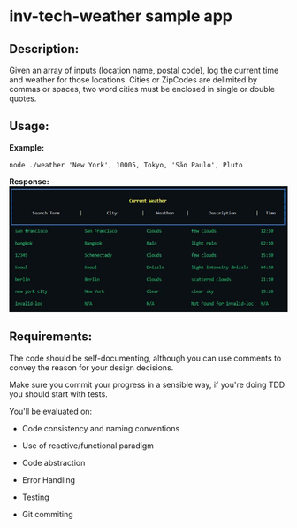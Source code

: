 # inv-tech-weather sample app

## Description:

Given an array of inputs (location name, postal code), log the current time and weather for those locations.
Cities or ZipCodes are delimited by commas or spaces, two word cities must be enclosed in single or double quotes.

## Usage:

**Example:**

```
node ./weather 'New York', 10005, Tokyo, 'São Paulo', Pluto
```

**Response:**
![Output](./weather_resp_sample.JPG)

## Requirements:

The code should be self-documenting, although you can use comments to convey the reason for your design decisions.

Make sure you commit your progress in a sensible way, if you're doing TDD you should start with tests.

You'll be evaluated on:

- Code consistency and naming conventions

- Use of reactive/functional paradigm

- Code abstraction

- Error Handling

- Testing

- Git commiting
